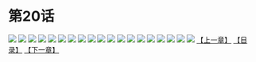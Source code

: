 # 第20话
![](https://s1.baozimh.com/scomic/yuekanshaonuyeqijun-chunquan/0/24-snc2/1.jpg)
![](https://s1.baozimh.com/scomic/yuekanshaonuyeqijun-chunquan/0/24-snc2/2.jpg)
![](https://s1.baozimh.com/scomic/yuekanshaonuyeqijun-chunquan/0/24-snc2/3.jpg)
![](https://s1.baozimh.com/scomic/yuekanshaonuyeqijun-chunquan/0/24-snc2/4.jpg)
![](https://s1.baozimh.com/scomic/yuekanshaonuyeqijun-chunquan/0/24-snc2/5.jpg)
![](https://s1.baozimh.com/scomic/yuekanshaonuyeqijun-chunquan/0/24-snc2/6.jpg)
![](https://s1.baozimh.com/scomic/yuekanshaonuyeqijun-chunquan/0/24-snc2/7.jpg)
![](https://s1.baozimh.com/scomic/yuekanshaonuyeqijun-chunquan/0/24-snc2/8.jpg)
![](https://s1.baozimh.com/scomic/yuekanshaonuyeqijun-chunquan/0/24-snc2/9.jpg)
![](https://s1.baozimh.com/scomic/yuekanshaonuyeqijun-chunquan/0/24-snc2/10.jpg)
![](https://s1.baozimh.com/scomic/yuekanshaonuyeqijun-chunquan/0/24-snc2/11.jpg)
![](https://s1.baozimh.com/scomic/yuekanshaonuyeqijun-chunquan/0/24-snc2/12.jpg)
![](https://s1.baozimh.com/scomic/yuekanshaonuyeqijun-chunquan/0/24-snc2/13.jpg)
![](https://s1.baozimh.com/scomic/yuekanshaonuyeqijun-chunquan/0/24-snc2/14.jpg)
![](https://s1.baozimh.com/scomic/yuekanshaonuyeqijun-chunquan/0/24-snc2/15.jpg)
![](https://s1.baozimh.com/scomic/yuekanshaonuyeqijun-chunquan/0/24-snc2/16.jpg)
![](https://s1.baozimh.com/scomic/yuekanshaonuyeqijun-chunquan/0/24-snc2/17.jpg)
![](https://s1.baozimh.com/scomic/yuekanshaonuyeqijun-chunquan/0/24-snc2/18.jpg)
![](https://s1.baozimh.com/scomic/yuekanshaonuyeqijun-chunquan/0/24-snc2/19.jpg)
[【上一章】](./24.md)
[【目录】](./README.md)
[【下一章】](./26.md)
